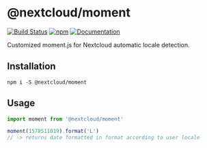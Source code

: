 # @nextcloud/moment

[![Build Status](https://travis-ci.com/nextcloud/nextcloud-moment.svg?branch=master)](https://travis-ci.com/nextcloud/nextcloud-moment)
[![npm](https://img.shields.io/npm/v/@nextcloud/moment.svg)](https://www.npmjs.com/package/@nextcloud/moment)
[![Documentation](https://img.shields.io/badge/Documentation-online-brightgreen)](https://nextcloud.github.io/nextcloud-moment/)

Customized moment.js for Nextcloud automatic locale detection.

## Installation

```
npm i -S @nextcloud/moment
```

## Usage

```js
import moment from '@nextcloud/moment'

moment(1578511019).format('L')
// -> returns date formatted in format according to user locale
```
